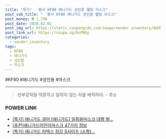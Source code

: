```yaml
--- 
title: "특가!   황사 KF80 애니가드 성인용 웰빙 마스크" 
post_sub_title: "  황사 KF80 애니가드 성인용 웰빙 마스크" 
post_money: ₩ 1,790 
post_date: 2020.02.01 
post_img_url: https://static.coupangcdn.com/image/vendor_inventory/8dd5/2ac107ab3664c6b42d0b2f233a15c9812f5e2ed836b43caac794f8b92798.jpg 
post_link_url: https://coupa.ng/bnPNQy 
categories: 
  - vendor_inventory 
tags: 
  - KF80 
  - 애니가드 
  - 성인용 
  - 마스크 
--- 
```

  #KF80 #애니가드 #성인용 #마스크 
<hr> 

> 빈부강약을 막론하고 일하지 않는 자를 배척하라. - 루소 


### POWER LINK

* <a href="https://blog.naver.com/an0733/221790998147" target="_blank">[특가] 애니가드 큐어 [애니가드] 일회용마스크 대형 벌...</a>
* <a href="https://blog.naver.com/fasyy4321/221787227447" target="_blank">[추천]애니가드어린이마스크 47가지 정보</a>
* <a href="https://blog.naver.com/an0733/221791684750" target="_blank">[특가] 애니가드 라텍스 장갑 S사이즈 (소형)...</a>

